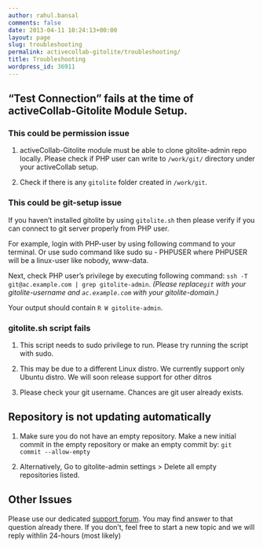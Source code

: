 ```yaml
---
author: rahul.bansal
comments: false
date: 2013-04-11 10:24:13+00:00
layout: page
slug: troubleshooting
permalink: activecollab-gitolite/troubleshooting/
title: Troubleshooting
wordpress_id: 36911
---
```


## “Test Connection” fails at the time of activeCollab-Gitolite Module Setup.




### **This could be permission issue**






  1. activeCollab-Gitolite module must be able to clone gitolite-admin repo locally. Please check if PHP user can write to `/work/git/` directory under your activeCollab setup.


  2. Check if there is any `gitolite` folder created in `/work/git`.




### **This could be git-setup issue**


If you haven’t installed gitolite by using `gitolite.sh` then please verify if you can connect to git server properly from PHP user.

For example, login with PHP-user by using following command to your terminal. Or use sudo command like sudo su - PHPUSER where PHPUSER will be a linux-user like nobody, www-data.

Next, check PHP user’s privilege by executing following command: `ssh -T git@ac.example.com | grep gitolite-admin`. _(Please replace`git` with your gitolite-username and `ac.example.com` with your gitolite-domain.)_

Your output should contain `R W gitolite-admin`.


### gitolite.sh script fails






  1. This script needs to sudo privilege to run. Please try running the script with sudo.


  2. This may be due to a different Linux distro. We currently support only Ubuntu distro. We will soon release support for other ditros


  3. Please check your git username. Chances are git user already exists.




## Repository is not updating automatically






  1. Make sure you do not have an empty repository. Make a new initial commit in the empty repository or make an empty commit by: `git commit --allow-empty`


  2. Alternatively, Go to gitolite-admin settings > Delete all empty repositories listed.




## Other Issues


Please use our dedicated [support forum](https://rtcamp.com/support/forum/activecollab/). You may find answer to that question already there. If you don’t, feel free to start a new topic and we will reply withlin 24-hours (most likely)
